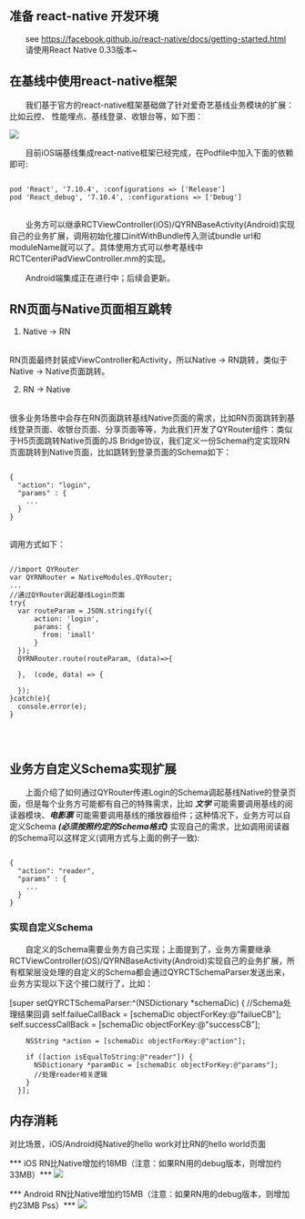 ## 准备 react-native 开发环境
&emsp;&emsp;see https://facebook.github.io/react-native/docs/getting-started.html
<br>&emsp;&emsp;请使用React Native 0.33版本~

## 在基线中使用react-native框架
&emsp;&emsp;我们基于官方的react-native框架基础做了针对爱奇艺基线业务模块的扩展：比如云控、 性能埋点、基线登录、收银台等，如下图：

![](https://raw.githubusercontent.com/ustcqidi/Image/master/iqiyi_rn_arch.jpeg)

&emsp;&emsp;目前iOS端基线集成react-native框架已经完成，在Podfile中加入下面的依赖即可:
<pre>
<code>
pod 'React', '7.10.4', :configurations => ['Release']
pod 'React_debug', '7.10.4', :configurations => ['Debug']
</code>
</pre>

&emsp;&emsp;业务方可以继承RCTViewController(iOS)/QYRNBaseActivity(Android)实现自己的业务扩展，调用初始化接口initWithBundle传入测试bundle url和moduleName就可以了。具体使用方式可以参考基线中RCTCenteriPadViewController.mm的实现。

&emsp;&emsp;Android端集成正在进行中；后续会更新。

## RN页面与Native页面相互跳转
1. Native -> RN
<br>
RN页面最终封装成ViewController和Activity，所以Native -> RN跳转，类似于Native -> Native页面跳转。

2. RN -> Native
<br>
很多业务场景中会存在RN页面跳转基线Native页面的需求，比如RN页面跳转到基线登录页面、收银台页面、分享页面等等，为此我们开发了QYRouter组件：类似于H5页面跳转Native页面的JS Bridge协议，我们定义一份Schema约定实现RN页面跳转到Native页面，比如跳转到登录页面的Schema如下：
<pre>
<code>
{
  "action": "login",
  "params" : {
    ...
  }
}
</code>
</pre>

调用方式如下：
<pre>
<code>
//import QYRouter
var QYRNRouter = NativeModules.QYRouter;
...
//通过QYRouter调起基线Login页面
try{
  var routeParam = JSON.stringify({
      action: 'login',
      params: {
        from: 'imall'
      }
  });
  QYRNRouter.route(routeParam, (data)=>{
      <!-- successCallback(data); -->
  },  (code, data) => {
      <!-- errorCallback(err, data); -->
  });
}catch(e){
  console.error(e);
}
</pre>
</code>

## 业务方自定义Schema实现扩展

&emsp;&emsp;上面介绍了如何通过QYRouter传递Login的Schema调起基线Native的登录页面，但是每个业务方可能都有自己的特殊需求，比如 ***文学*** 可能需要调用基线的阅读器模块、***电影票*** 可能需要调用基线的播放器组件；这种情况下，业务方可以自定义Schema ***(必须按照约定的Schema格式)*** 实现自己的需求，比如调用阅读器的Schema可以这样定义(调用方式与上面的例子一致):

<code>
{
  "action": "reader",
  "params" : {
    ...
  }
}
</code>

### 实现自定义Schema
&emsp;&emsp;自定义的Schema需要业务方自己实现；上面提到了，业务方需要继承RCTViewController(iOS)/QYRNBaseActivity(Android)实现自己的业务扩展，所有框架层没处理的自定义的Schema都会通过QYRCTSchemaParser发送出来，业务方实现以下这个接口就行了，比如：

[super setQYRCTSchemaParser:^(NSDictionary *schemaDic) {
        //Schema处理结果回调
        self.failueCallBack = [schemaDic objectForKey:@"failueCB"];
        self.successCallBack = [schemaDic objectForKey:@"successCB"];

        NSString *action = [schemaDic objectForKey:@"action"];

        if ([action isEqualToString:@"reader"]) {
          NSDictionary *paramDic = [schemaDic objectForKey:@"params"];
          //处理reader相关逻辑
        }
      }];


## 内存消耗
对比场景，iOS/Android纯Native的hello work对比RN的hello world页面

*** iOS RN比Native增加约18MB（注意：如果RN用的debug版本，则增加约33MB）***
![](https://github.com/ustcqidi/Image/blob/master/rn_ios.jpeg?raw=true)

*** Android RN比Native增加约15MB（注意：如果RN用的debug版本，则增加约23MB Pss）***
![](https://github.com/ustcqidi/Image/blob/master/rn_android.jpeg?raw=true)
